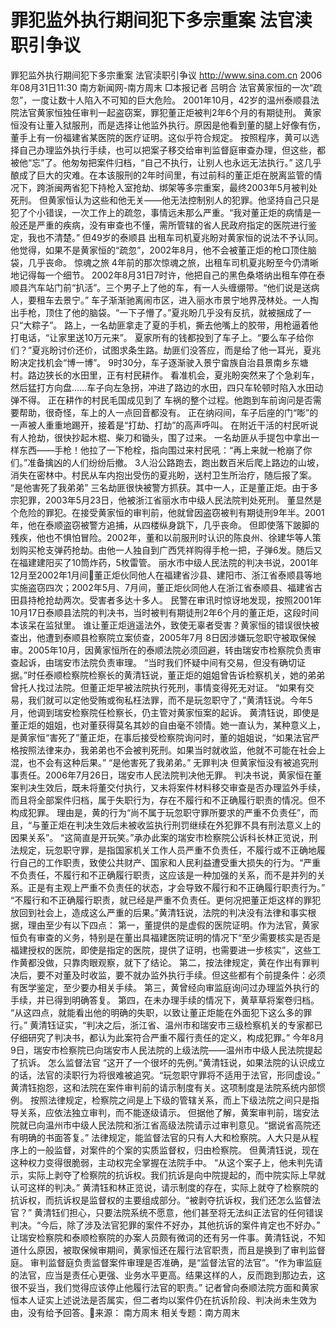 # 罪犯监外执行期间犯下多宗重案 法官渎职引争议

罪犯监外执行期间犯下多宗重案 法官渎职引争议
http://www.sina.com.cn 2006年08月31日11:30 南方新闻网-南方周末
□本报记者 吕明合
法官黄家恒的一次“疏忽”，一度让数十人陷入不可知的巨大危险。
2001年10月，42岁的温州泰顺县法院法官黄家恒独任审判一起盗窃案，罪犯董正炬被判2年6个月的有期徒刑。
黄家恒没有让董入狱服刑，而是选择让他监外执行。原因是他看到董的腿上好像有伤，董手上有一份福建省某医院的医疗证明。这似乎符合规定。
按照程序，黄可以选择自己办理监外执行手续，也可以把案子移交给审判监督庭审查办理，但这些，都被他“忘”了。他匆匆把案件归档，“自己不执行，让别人也永远无法执行。”
这几乎酿成了巨大的灾难。在本该服刑的2年时间里，有过前科的董正炬在脱离监管的情况下，跨浙闽两省犯下持枪入室抢劫、绑架等多宗重案，最终2003年5月被判处死刑。
但黄家恒认为这些和他无关——他无法控制别人的犯罪。他坚持自己只是犯了个小错误，一次工作上的疏忽，事情远未那么严重。“我对董正炬的病情是一般还是严重的疾病，没有审查也不懂，需所管辖的省人民政府指定的医院进行鉴定，我也不清楚。”
但49岁的泰顺县
出租车司机夏兆盼对黄家恒的说法不予认同。
他觉得，如果不是黄家恒的“疏忽”，2002年8月，他不会被董正炬的枪口顶住脑袋，几乎丧命。
惊魂之旅
4年前的那次惊魂之旅，出租车司机夏兆盼至今仍清晰地记得每一个细节。
2002年8月31日7时许，他把自己的黑色桑塔纳出租车停在泰顺县汽车站门前“扒活”。三个男子上了他的车，有一人头缠绷带。“他们说是送病人，要租车去景宁。”
车子渐渐驰离闹市区，进入丽水市景宁地界茂林处。一人掏出手枪，顶住了他的脑袋。“一下子懵了。”夏兆盼几乎没有反抗，就被捆成了一只“大粽子”。
路上，一名劫匪拿走了夏的手机，撕去他嘴上的胶带，用枪逼着他打电话，“让家里送10万元来”。
夏家所有的钱都投到了车子上。“要么车子给你们？”夏兆盼讨价还价，试图求条生路。劫匪们没答应，而是给了他一耳光，夏兆盼决定找机会“博一博”。
9时30分，车子逐渐驶入景宁畲族自治县景南乡东塘村。路边狭长的水田里，正有村民耕作。
看准机会，夏兆盼突然来了个急刹车，然后猛打方向盘……车子向左急拐，冲进了路边的水田，四只车轮顿时陷入水田动弹不得。
正在耕作的村民毛国成见到了
车祸的整个过程。他跑到车前询问是否需要帮助，很奇怪，车上的人一点回音都没有。
正在纳闷间，车子后座的门“嘭”的一声被人重重地踢开，接着是“打劫、打劫”的高声呼叫。
在附近干活的村民听说有人抢劫，很快抄起木棍、柴刀和锄头，围了过来。
一名劫匪从手提包中拿出一样东西——手枪！他拉了一下枪栓，指向围过来村民吼：“再上来就一枪崩了你们。”准备擒凶的人们纷纷后撤。
3人沿公路跑去，跑出数百米后爬上路边的山坡，消失在密林中。村民从车内抱出受伤的夏兆盼，送村卫生所治疗，随后报了案。
“是他害死了我弟弟”
三名劫匪很快被警方抓获。其中一人，正是董正炬。由于多宗犯罪，2003年5月23日，他被浙江省丽水市中级人民法院判处死刑。
董显然是个危险的罪犯。在接受黄家恒的审判前，他就曾因盗窃被判有期徒刑9年半。2001年，他在泰顺盗窃被警方追捕，从四楼纵身跳下，几乎丧命。
但即使落下跛脚的残疾，他也不惧怕冒险。2002年，董和以前服刑时认识的陈良州、徐建华等人策划购买枪支弹药抢劫。由他一人独自到广西凭祥购得手枪一把，子弹6发。随后又在福建建阳买了10筒炸药，5枚雷管。
丽水市中级人民法院的判决书说，2001年12月至2002年1月间董正炬伙同他人在福建省沙县、建阳市、浙江省泰顺县等地实施盗窃四次；2002年5月、7月间，董正炬伙同他人在浙江省泰顺县、福建省古田县持枪抢劫两次。受害者多达十多人。
民警在审讯时惊讶地发现，按照2001年10月17日泰顺县法院的判决书，当时被判有期徒刑2年6个月的董正炬，这段时间本该呆在监狱里。
谁让董正炬逍遥法外，致使无辜者受害？黄家恒的错误很快被查出，他遭到泰顺县检察院立案侦查，2005年7月 8日因涉嫌玩忽职守被取保候审。2005年10月，因黄家恒所在的泰顺法院必须回避，转由瑞安市检察院负责审查起诉，由瑞安市法院负责审理。
“当时我们怀疑中间有交易，但没有确切证据。”时任泰顺检察院检察长的黄清钰说，董正炬的姐姐曾告诉检察机关，她的弟弟曾托人找过法院。但董正炬早被法院执行死刑，事情变得死无对证。
“如果有交易，我们就可以定他受贿或徇私枉法罪，而不是玩忽职守了，”黄清钰说。今年5月，他调到瑞安检察院任检察长，仍主管对黄家恒案的起诉。
黄清钰说，即使是董正炬的姐姐，也对董获得莫名其妙的自由毫不领情。她一直认为，某种意义上，是黄家恒“害死了”董正炬，在事后接受检察院询问时，董的姐姐说，“如果法官严格按照法律来办，我弟弟也不会被判死刑。如果当时就收监，他就不可能在社会上混，也不会有这种后果。”
“是他害死了我弟弟。”
无罪判决
但黄家恒没有被追究刑事责任。2006年7月26日，瑞安市人民法院判决他无罪。
判决书说，黄家恒在董案判决生效后，既未将董交付执行，又未将案件材料移交审查是否办理监外手续，而且将全部案件归档，属于失职行为，存在不履行和不正确履行职责的情况。但不构成犯罪。
理由是，黄的行为“尚不属于玩忽职守罪所要求的严重不负责任”，而且，“与董正炬在判决生效后未被收监执行刑罚继续在外犯罪不具有刑法意义上的因果关系”。
“这简直是开玩笑。”承办此案的瑞安市检察院公诉科长林正览说，刑法规定，玩忽职守罪，是指国家机关工作人员严重不负责任，不履行或不正确地履行自己的工作职责，致使公共财产、国家和人民利益遭受重大损失的行为。“严重不负责任，不履行和不正确履行职责，这应该是一种加强的关系，而不是并列的关系。正是有主观上严重不负责任的状态，才会导致不履行和不正确履行职责行为。”
“不履行和不正确履行职责，就已经是严重不负责任。更何况把董正炬这样的罪犯放回到社会上，造成这么严重的后果。”黄清钰说，法院的判决没有法律和事实根据，理由至少有以下四点：
第一，董提供的是虚假的医院证明。作为法官，黄家恒负有审查的义务，特别是在董出具福建医院证明的情况下“至少需要核实是否是福建授权的医院，即使是指定的医院，提供了证明，也需要进一步核实”，这些工作黄都没做，只靠肉眼观察，就下了结论。
第二，按法律规定，黄在作出有罪判决后，要不对董及时收监，要不就办监外执行手续。但这些都有个前提条件：必须有医学鉴定，至少要办相关手续。
第三，黄曾经向审监庭询问过办理监外执行的手续，并已得到明确答复。
第四，在未办理手续的情况下，黄草草将案卷归档。
“从这四点，就能看出他的明确的失职，以致让董正炬能在外面犯下这么多的罪行。”
黄清钰证实，“判决之后，浙江省、温州市和瑞安市三级检察机关的专家都已仔细研究了判决书，都认为此案符合严重不履行责任的定义，构成犯罪。”
今年8月9日，瑞安市检察院已向瑞安市人民法院的上级法院——温州市中级人民法院提起了抗诉。
怎么监督法官
“这开了一个很坏的先例。”黄清钰说，如果法院的认识成立的话，法官的渎职行为将很难被追究。“玩忽职守罪将不适用于法官，形同虚设。”
黄清钰抱怨，这和法院在案件审判前的请示制度有关。这项制度是法院系统内部惯例。
按照法律规定，检察院之间是上下级的管辖关系，而上下级法院之间只是指导关系，应依法独立审判，而不能逐级请示。
但据他了解，黄案审判前，瑞安法院就已向温州市中级人民法院和浙江省高级法院请示过审判意见。“据说省高院还有明确的书面答复。”
法律规定，能监督法官的只有人大和检察院。人大只是从程序上的一般监督，对案件的个案的实质监督权，归由检察院。
但黄清钰说，现在这种权力变得很脆弱，主动权完全掌握在法院手中。
“从这个案子上，他未判先请示，实际上剥夺了检察院的抗诉权。我们抗诉是向中院提起的，而中院实际上早就认可这样的判决。”
黄清钰和林正览说，请示制度的存在，实际上就夺了检察院的抗诉权，而抗诉权是监督权的主要组成部分。“被剥夺抗诉权，我们还怎么监督法官？”
黄清钰们担心，只要法院系统不愿意，他们甚至将无法纠正法官的任何错误判决。“今后，除了涉及法官犯罪的案件不好办，其他抗诉的案件肯定也不好办。”
让瑞安检察院和泰顺检察院的办案人员颇有微词的还有另一件事。黄清钰说，不知道什么原因，被取保候审期间，黄家恒还在履行法官职责，而且是换到了审判监督庭。
审判监督庭负责监督案件审理是否准确，是“监督法官的法官”。“作为审监庭的法官，应当是责任心更强、业务水平更高。结果这样的人，反而跑到那边去，这很不妥当，我们觉得应该停止他履行法官的职责。”
记者曾向泰顺法院方面和黄家恒本人证实上述说法是否属实，但二者均以案件仍在抗诉阶段、判决尚未生效为由，没有给予回答。来源：
南方周末
相关专题：南方周末 


